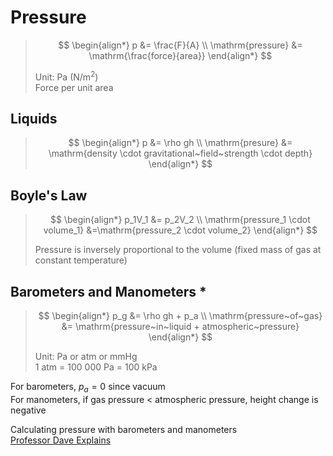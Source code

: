# Pressure

> $$
> \begin{align*}
>   p &= \frac{F}{A} \\
>   \mathrm{pressure} &= \mathrm{\frac{force}{area}}
> \end{align*}
> $$
>
> Unit: Pa (N/m<sup>2</sup>) \
> Force per unit area

## Liquids

> $$
> \begin{align*}
>   p &= \rho gh \\
>   \mathrm{presure} &= \mathrm{density \cdot gravitational~field~strength \cdot depth}
> \end{align*}
> $$

## Boyle's Law

> $$
> \begin{align*}
>   p_1V_1 &= p_2V_2 \\
>   \mathrm{pressure_1 \cdot volume_1} &=\mathrm{pressure_2 \cdot volume_2}
> \end{align*}
> $$
>
> Pressure is inversely proportional to the volume (fixed mass of gas at constant temperature)

## Barometers and Manometers \*

> $$
> \begin{align*}
>   p_g &= \rho gh + p_a \\
>   \mathrm{pressure~of~gas} &= \mathrm{pressure~in~liquid + atmospheric~pressure}
> \end{align*}
> $$
>
> Unit: Pa or atm or mmHg \
> 1 atm = 100 000 Pa = 100 kPa

For barometers, $p_a=0$ since vacuum \
For manometers, if gas pressure < atmospheric pressure, height change is negative

Calculating pressure with barometers and manometers \
[Professor Dave Explains](https://youtu.be/YI4RRZ3ZM7g?si=wJwm3DNwbSpKZUOl)
